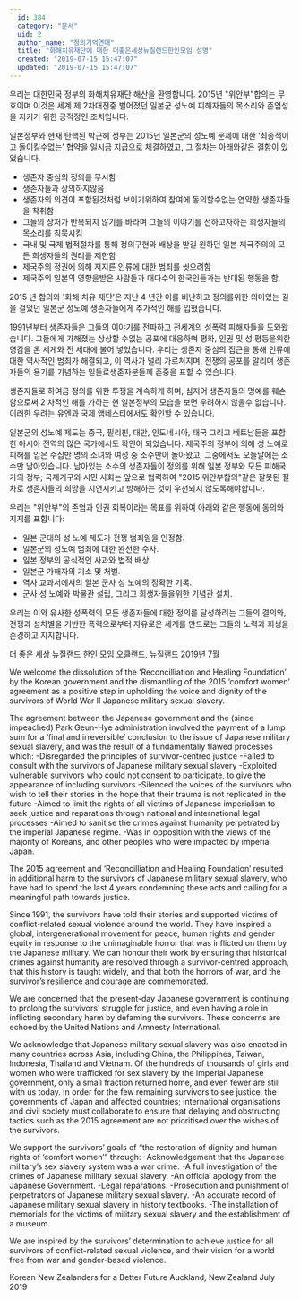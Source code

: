 ```yaml
---
  id: 384
  category: "문서"
  uid: 2
  author_name: "정의기억연대"
  title: "화해치유재단에 대한 더좋은세상뉴질랜드한인모임 성명"
  created: "2019-07-15 15:47:07"
  updated: "2019-07-15 15:47:07"
---
```

우리는 대한민국 정부의 화해치유재단 해산을 환영합니다. 2015년 "위안부"합의는 무효이며 이것은 세계 제 2차대전중 벌어졌던 일본군 성노예 피해자들의 목소리와 존엄성을 지키기 위한 긍적정인 조치입니다.

일본정부와 현재 탄핵된 박근혜 정부는 2015년 일본군의 성노예 문제에 대한 ‘최종적이고 돌이킬수없는’ 협약을 일시금 지급으로 체결하였고, 그 절차는 아래와같은 결함이 있었습니다. 
- 생존자 중심의 정의를 무시함
- 생존자들과 상의하지않음
- 생존자의 의견이 포함된것처럼 보이기위하여 참여에 동의할수없는 연약한 생존자들을 착취함
- 그들의 상처가 반복되지 않기를 바라며 그들의 이야기를 전하고자하는 희생자들의 목소리를 침묵시킴
- 국내 및 국제 법적절차를 통해 정의구현와 배상을 받길 원하던 일본 제국주의의 모든 희생자들의 권리를 제한함
- 제국주의 정권에 의해 저지른 인류에 대한 범죄를 씻으려함
- 제국주의 일본의 영향을받은 사람들과 대다수의 한국인들과는 반대된 행동을 함.

2015 년 합의와 '화해 치유 재단'은 지난 4 년간 이를 비난하고 정의를위한 의미있는 길을 걸었던 일본군 성노예 생존자들에게 추가적인 해를 입혔습니다.

1991년부터 생존자들은 그들의 이야기를 전파하고 전세계의 성폭력 피해자들을 도와왔습니다. 그들에게 가해졌는 상상할 수없는 공포에 대응하며 평화, 인권 및 성 평등을위한 영감을 온 세계와 전 세대에 불어 넣었습니다. 우리는 생존자 중심의 접근을 통해 인류에 대한 역사적인 범죄가 해결되고, 이 역사가 널리 가르쳐지며, 전쟁의 공포를 알리며 생존자들의 용기를 기념하는 일들로생존자분들께 존중을 표할 수 있습니다.

생존자들로 하여금 정의를 위한 투쟁을 계속하게 하며, 심지어 생존자들의 명예를 훼손함으로써 2 차적인 해를 가하는 현 일본정부의 모습을 보면 우려하지 않을수 없습니다. 이러한 우려는 유엔과 국제 앰네스티에서도 확인할 수 있습니다.

일본군의 성노예 제도는 중국, 필리핀, 대만, 인도네시아, 태국 그리고 베트남든을 포함한 아시아 전역의 많은 국가에서도 확인이 되었습니다. 제국주의 정부에 의해 성 노예로 피해를 입은 수십만 명의 소녀와 여성 중 소수만이 돌아왔고, 그중에서도 오늘날에는 소수만 남아있습니다. 남아있는 소수의 생존자들이 정의를 위해 일본 정부와 모든 피해국가의 정부; 국제기구와 시민 사회는 앞으로 협력하여 "2015 위안부합의"같은 잘못된 절차로 생존자들의 희망을 지연시키고 방해하는 것이 우선되지 않도록해야합니다.

우리는 "위안부"의 존엄과 인권 회복이라는 목표를 위하여 아래와 같은 행동에 동의와 지지를 표합니다:

- 일본 군대의 성 노예 제도가 전쟁 범죄임을 인정함.
- 일본군의 성노예 범죄에 대한 완전한 수사.
- 일본 정부의 공식적인 사과와 법적 배상.
- 일본군 가해자의 기소 및 처벌.
- 역사 교과서에서의 일본 군사 성 노예의 정확한 기록.
- 군사 성 노예와 박물관 설립, 그리고 희생자들을위한 기념관 설치.

우리는 이와 유사한 성폭력의 모든 생존자들에 대한 정의를 달성하려는 그들의 결의와, 전쟁과 성차별을 기반한 폭력으로부터 자유로운 세계를 만드로는 그들의 노력과 희생을 존경하고 지지합니다.

더 좋은 세상 뉴질랜드 한인 모임
오클랜드, 뉴질랜드
2019년 7월


We welcome the dissolution of the ‘Reconcilliation and Healing Foundation’ by the Korean government and the dismantling of the 2015 ‘comfort women’ agreement as a positive step in upholding the voice and dignity of the survivors of World War II Japanese military sexual slavery.

The agreement between the Japanese government and the (since impeached) Park Geun-Hye administration involved the payment of a lump sum for a ‘final and irreversible’ conclusion to the issue of Japanese military sexual slavery, and was the result of a fundamentally flawed processes which:
-Disregarded the principles of survivor-centred justice
-Failed to consult with the survivors of Japanese military sexual slavery
-Exploited vulnerable survivors who could not consent to participate, to give the appearance of including survivors
-Silenced the voices of the survivors who wish to tell their stories in the hope that their trauma is not replicated in the future
-Aimed to limit the rights of all victims of Japanese imperialism to seek justice and reparations through national and international legal processes
-Aimed to sanitise the crimes against humanity perpetrated by the imperial Japanese regime.
-Was in opposition with the views of the majority of Koreans, and other peoples who were impacted by imperial Japan.

The 2015 agreement and ‘Reconcilliation and Healing Foundation’ resulted in additional harm to the survivors of Japanese military sexual slavery, who have had to spend the last 4 years condemning these acts and calling for a meaningful path towards justice.

Since 1991, the survivors have told their stories and supported victims of conflict-related sexual violence around the world. They have inspired a global, intergenerational movement for peace, human rights and gender equity in response to the unimaginable horror that was inflicted on them by the Japanese military. We can honour their work by ensuring that historical crimes against humanity are resolved through a survivor-centred approach, that this history is taught widely, and that both the horrors of war, and the survivor’s resilience and courage are commemorated.

We are concerned that the present-day Japanese government is continuing to prolong the survivors’ struggle for justice, and even having a role in inflicting secondary harm by defaming the survivors. These concerns are echoed by the United Nations and Amnesty International.

We acknowledge that Japanese military sexual slavery was also enacted in many countries across Asia, including China, the Philippines, Taiwan, Indonesia, Thailand and Vietnam. Of the hundreds of thousands of girls and women who were trafficked for sex slavery by the imperial Japanese government, only a small fraction returned home, and even fewer are still with us today. In order for the few remaining survivors to see justice, the governments of Japan and affected countries; international organisations and civil society must collaborate to ensure that delaying and obstructing tactics such as the 2015 agreement are not prioritised over the wishes of the survivors.

We support the survivors’ goals of “the restoration of dignity and human rights of ‘comfort women’” through:
-Acknowledgement that the Japanese military’s sex slavery system was a war crime.
-A full investigation of the crimes of Japanese military sexual slavery.
-An official apology from the Japanese Government.
-Legal reparations.
-Prosecution and punishment of perpetrators of Japanese military sexual slavery.
-An accurate record of Japanese military sexual slavery in history textbooks.
-The installation of memorials for the victims of military sexual slavery and the establishment of a museum.

We are inspired by the survivors’ determination to achieve justice for all survivors of conflict-related sexual violence, and their vision for a world free from war and gender-based violence.

Korean New Zealanders for a Better Future
Auckland, New Zealand
July 2019